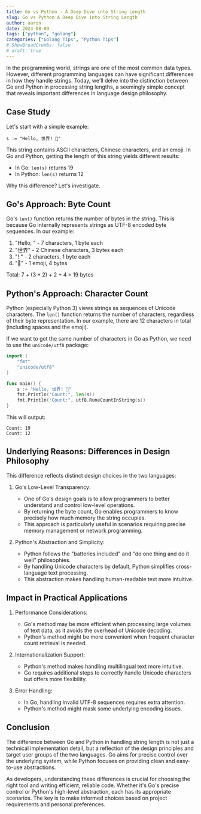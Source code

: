 ```yaml
---
title: Go vs Python - A Deep Dive into String Length
slug: Go vs Python A Deep Dive into String Length
author: aaron
date: 2024-08-09
tags: ["python", "golang"]
categories: ["Golang Tips", "Python Tips"]
# ShowBreadCrumbs: false
# draft: true
---
```



In the programming world, strings are one of the most common data types. However, different programming languages can have significant differences in how they handle strings. Today, we'll delve into the distinction between Go and Python in processing string lengths, a seemingly simple concept that reveals important differences in language design philosophy.

## Case Study

Let's start with a simple example:

```
s := "Hello, 世界! 👋"
```

This string contains ASCII characters, Chinese characters, and an emoji. In Go and Python, getting the length of this string yields different results:

- In Go: `len(s)` returns 19
- In Python: `len(s)` returns 12

Why this difference? Let's investigate.

## Go's Approach: Byte Count

Go's `len()` function returns the number of bytes in the string. This is because Go internally represents strings as UTF-8 encoded byte sequences. In our example:

1. "Hello, " - 7 characters, 1 byte each
2. "世界" - 2 Chinese characters, 3 bytes each
3. "! " - 2 characters, 1 byte each
4. "👋" - 1 emoji, 4 bytes

Total: 7 + (3 * 2) + 2 + 4 = 19 bytes

## Python's Approach: Character Count

Python (especially Python 3) views strings as sequences of Unicode characters. The `len()` function returns the number of characters, regardless of their byte representation. In our example, there are 12 characters in total (including spaces and the emoji).

If we want to get the same number of characters in Go as Python, we need to use the `unicode/utf8` package:

```go
import (
    "fmt"
    "unicode/utf8"
)

func main() {
    s := "Hello, 世界! 👋"
    fmt.Println("Count:", len(s))
    fmt.Println("Count:", utf8.RuneCountInString(s))
}
```

This will output:

```
Count: 19
Count: 12
```

## Underlying Reasons: Differences in Design Philosophy

This difference reflects distinct design choices in the two languages:

1. Go's Low-Level Transparency:
   - One of Go's design goals is to allow programmers to better understand and control low-level operations.
   - By returning the byte count, Go enables programmers to know precisely how much memory the string occupies.
   - This approach is particularly useful in scenarios requiring precise memory management or network programming.

2. Python's Abstraction and Simplicity:
   - Python follows the "batteries included" and "do one thing and do it well" philosophies.
   - By handling Unicode characters by default, Python simplifies cross-language text processing.
   - This abstraction makes handling human-readable text more intuitive.

## Impact in Practical Applications

1. Performance Considerations:
   - Go's method may be more efficient when processing large volumes of text data, as it avoids the overhead of Unicode decoding.
   - Python's method might be more convenient when frequent character count retrieval is needed.

2. Internationalization Support:
   - Python's method makes handling multilingual text more intuitive.
   - Go requires additional steps to correctly handle Unicode characters but offers more flexibility.

3. Error Handling:
   - In Go, handling invalid UTF-8 sequences requires extra attention.
   - Python's method might mask some underlying encoding issues.

## Conclusion

The difference between Go and Python in handling string length is not just a technical implementation detail, but a reflection of the design principles and target user groups of the two languages. Go aims for precise control over the underlying system, while Python focuses on providing clean and easy-to-use abstractions.

As developers, understanding these differences is crucial for choosing the right tool and writing efficient, reliable code. Whether it's Go's precise control or Python's high-level abstraction, each has its appropriate scenarios. The key is to make informed choices based on project requirements and personal preferences.
